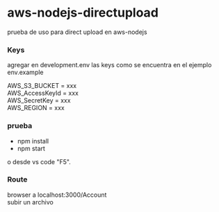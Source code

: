 # aws-nodejs-directupload
prueba de uso para direct upload en aws-nodejs

### Keys
agregar en development.env las keys como se encuentra en el ejemplo env.example

AWS_S3_BUCKET = xxx  
AWS_AccessKeyId = xxx  
AWS_SecretKey = xxx  
AWS_REGION = xxx  

### prueba

- npm install
- npm start

o desde vs code "F5". 

### Route

browser a localhost:3000/Account  
subir un archivo


